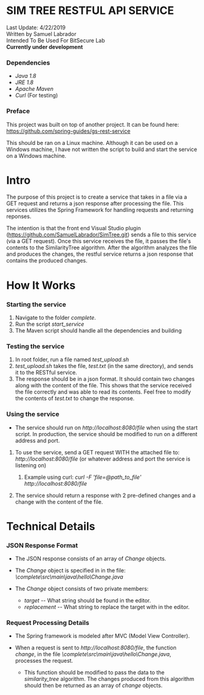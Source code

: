 # SIM TREE RESTFUL API SERVICE

Last Update: 4/22/2019  
Written by Samuel Labrador  
Intended To Be Used For BitSecure Lab  
__Currently under development__

### Dependencies

* _Java 1.8_  
* _JRE  1.8_  
* _Apache Maven_ 
* _Curl_ (For testing)

### Preface

This project was built on top of another project. It can be found here: https://github.com/spring-guides/gs-rest-service

This should be ran on a Linux machine. Although it can be used on a Windows machine, I have not written the script to build and start the service on a Windows machine.

# Intro

The purpose of this project is to create a service that takes in a file via a GET request and returns a json response after processing the file. This services utilizes the Spring Framework for handling requests and returning reponses.  

The intention is that the front end Visual Studio plugin (https://github.com/SamuelLabrador/SimTree.git) sends a file to this service (via a GET request). Once this service receives the file, it passes the file's contents to the SimilarityTree algorithm. After the algorithm analyzes the file and produces the changes, the restful service returns a json response that contains the produced changes.  

# How It Works

### Starting the service

1. Navigate to the folder _complete_.
2. Run the script _start_service_
3. The Maven script should handle all the dependencies and building

### Testing the service

1. In root folder, run a file named _test_upload.sh_
2. _test_upload.sh_ takes the file, _test.txt_ (in the same directory), and sends it to the RESTful service. 
3. The response should be in a json format. It should contain two changes along with the content of the file. This shows that the service received the file correctly and was able to read its contents. Feel free to modify the contents of _test.txt_ to change the response. 

### Using the service

* The service should run on _http://localhost:8080/file_ when using the start script. In production, the service should be modified to run on a different address and port.

1. To use the service, send a GET request WITH the attached file to: _http://localhost:8080/file_ (or whatever address and port the service is listening on)

	1. Example using curl: _curl -F 'file=@path_to_file' http://localhost:8080/file_

2. The service should return a response with 2 pre-defined changes and a change with the content of the file.

# Technical Details

### JSON Response Format

* The JSON response consists of an array of _Change_ objects.

* The _Change_ object is specified in in the file: _\complete\src\main\java\hello\Change.java_

* The _Change_ object consists of two private members:
	* _target_ -- What string should be found in the editor.  
	* _replacement_ -- What string to replace the target with in the editor.

### Request Processing Details

* The Spring framework is modeled after MVC (Model View Controller). 

* When a request is sent to _http://localhost:8080/file_, the function _change_, in the file _\complete\src\main\java\hello\Change.java_, processes the request. 
	* This function should be modified to pass the data to the _similarity_tree_ algorithm. The changes produced from this algorithm should then be returned as an array of _change_ objects.

